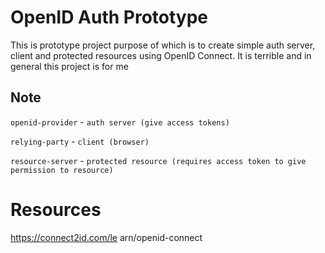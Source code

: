 # OpenID Auth Prototype

This is prototype project purpose of which is to create simple auth server, client and protected resources using OpenID Connect. It is terrible and in general this project is for me

## Note

`openid-provider` - `auth server (give access tokens)`

`relying-party` - `client (browser)`

`resource-server` - `protected resource (requires access token to give permission to resource)`

# Resources 

https://connect2id.com/le arn/openid-connect